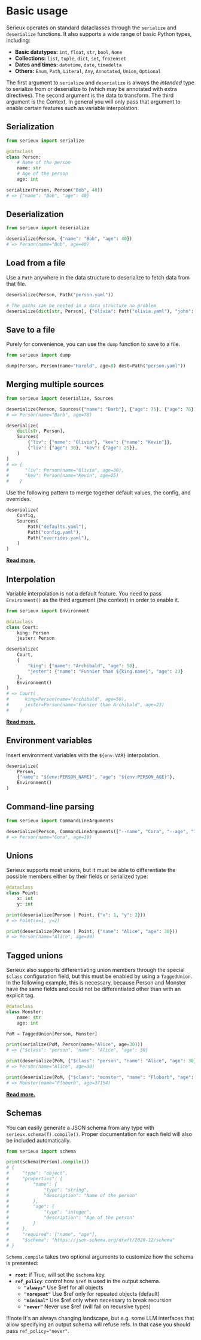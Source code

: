 
# Basic usage

Serieux operates on standard dataclasses through the `serialize` and `deserialize` functions. It also supports a wide range of basic Python types, including:

* **Basic datatypes:** `int`, `float`, `str`, `bool`, `None`
* **Collections:** `list`, `tuple`, `dict`, `set`, `frozenset`
* **Dates and times:** `datetime`, `date`, `timedelta`
* **Others:** `Enum`, `Path`, `Literal`, `Any`, `Annotated`, `Union`, `Optional`

The first argument to `serialize` and `deserialize` is always the *intended* type to serialize from or deserialize to (which may be annotated with extra directives). The second argument is the data to transform. The third argument is the Context. In general you will only pass that argument to enable certain features such as variable interpolation.


## Serialization

```python
from serieux import serialize

@dataclass
class Person:
    # Name of the person
    name: str
    # Age of the person
    age: int

serialize(Person, Person("Bob", 40))
# => {"name": "Bob", "age": 40}
```

## Deserialization

```python
from serieux import deserialize

deserialize(Person, {"name": "Bob", "age": 40})
# => Person(name="Bob", age=40)
```

## Load from a file

Use a `Path` anywhere in the data structure to deserialize to fetch data from that file.

```python
deserialize(Person, Path("person.yaml"))

# The paths can be nested in a data structure no problem
deserialize(dict[str, Person], {"olivia": Path("olivia.yaml"), "john": Path("john.yaml")})
```

## Save to a file

Purely for convenience, you can use the `dump` function to save to a file.

```python
from serieux import dump

dump(Person, Person(name="Harold", age=8) dest=Path("person.yaml"))
```

## Merging multiple sources

```python
from serieux import deserialize, Sources

deserialize(Person, Sources({"name": "Barb"}, {"age": 75}, {"age": 78}))
# => Person(name="Barb", age=78)

deserialize(
    dict[str, Person],
    Sources(
        {"liv": {"name": "Olivia"}, "kev": {"name": "Kevin"}},
        {"liv": {"age": 30}, "kev": {"age": 25}},
    )
)
# => {
#      "liv": Person(name="Olivia", age=30),
#      "kev": Person(name="Kevin", age=25)
#    }
```

Use the following pattern to merge together default values, the config, and overrides.

```python
deserialize(
    Config,
    Sources(
        Path("defaults.yaml"),
        Path("config.yaml"),
        Path("overrides.yaml"),
    )
)
```

[**Read more.**](./features/multi.md)

## Interpolation

Variable interpolation is not a default feature. You need to pass `Environment()` as the third argument (the context) in order to enable it.

```python
from serieux import Environment

@dataclass
class Court:
    king: Person
    jester: Person

deserialize(
    Court,
    {
        "king": {"name": "Archibald", "age": 50},
        "jester": {"name": "Funnier than ${king.name}", "age": 23}
    },
    Environment()
)
# => Court(
#      king=Person(name="Archibald", age=50),
#      jester=Person(name="Funnier than Archibald", age=23)
#    )
```

[**Read more.**](./features/interpol.md)


## Environment variables

Insert environment variables with the `${env:VAR}` interpolation.

```python
deserialize(
    Person,
    {"name": "${env:PERSON_NAME}", "age": "${env:PERSON_AGE}"},
    Environment()
)
```


## Command-line parsing

```python
from serieux import CommandLineArguments

deserialize(Person, CommandLineArguments(["--name", "Cora", "--age", "19"]))
# => Person(name="Cora", age=19)
```

## Unions

Serieux supports most unions, but it must be able to differentiate the possible members either by their fields or serialized type:

```python
@dataclass
class Point:
    x: int
    y: int

print(deserialize(Person | Point, {"x": 1, "y": 2}))
# => Point(x=1, y=2)

print(deserialize(Person | Point, {"name": "Alice", "age": 30}))
# => Person(name="Alice", age=30)
```


## Tagged unions

Serieux also supports differentiating union members through the special `$class` configuration field, but this must be enabled by using a `TaggedUnion`. In the following example, this is necessary, because Person and Monster have the same fields and could not be differentiated other than with an explicit tag.

```python
@dataclass
class Monster:
    name: str
    age: int

PoM = TaggedUnion[Person, Monster]

print(serialize(PoM, Person(name="Alice", age=30)))
# => {"$class": "person", "name": "Alice", "age": 30}

print(deserialize(PoM, {"$class": "person", "name": "Alice", "age": 30}))
# => Person(name="Alice", age=30)

print(deserialize(PoM, {"$class": "monster", "name": "Floborb", "age": 37154}))
# => Monster(name="Floborb", age=37154)
```

[**Read more.**](./features/tagsets.md)


## Schemas

You can easily generate a JSON schema from any type with `serieux.schema(T).compile()`. Proper documentation for each field will also be included automatically.

```python
from serieux import schema

print(schema(Person).compile())
# {
#     "type": "object",
#     "properties": {
#         "name": {
#             "type": "string",
#             "description": "Name of the person"
#         },
#         "age": {
#             "type": "integer",
#             "description": "Age of the person"
#         }
#     },
#     "required": ["name", "age"],
#     "$schema": "https://json-schema.org/draft/2020-12/schema"
# }
```

`Schema.compile` takes two optional arguments to customize how the schema is presented:

* **`root`**: if True, will set the `$schema` key.
* **`ref_policy`**: control how `$ref` is used in the output schema.
    * **`"always"`**   Use $ref for all objects
    * **`"norepeat"`** Use $ref only for repeated objects (default)
    * **`"minimal"`**  Use $ref only when necessary to break recursion
    * **`"never"`**    Never use $ref (will fail on recursive types)

!!!note
    It's an always changing landscape, but e.g. some LLM interfaces that allow specifying an output schema will refuse refs. In that case you should pass `ref_policy="never"`.
